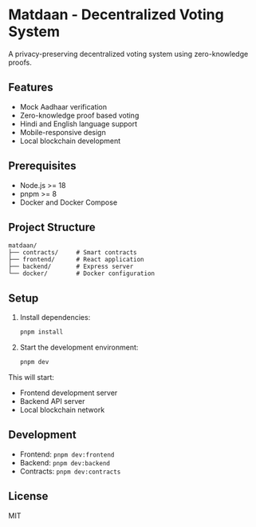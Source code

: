 # Matdaan - Decentralized Voting System

A privacy-preserving decentralized voting system using zero-knowledge proofs.

## Features

- Mock Aadhaar verification
- Zero-knowledge proof based voting
- Hindi and English language support
- Mobile-responsive design
- Local blockchain development

## Prerequisites

- Node.js >= 18
- pnpm >= 8
- Docker and Docker Compose

## Project Structure

```
matdaan/
├── contracts/     # Smart contracts
├── frontend/      # React application
├── backend/       # Express server
└── docker/        # Docker configuration
```

## Setup

1. Install dependencies:
   ```bash
   pnpm install
   ```

2. Start the development environment:
   ```bash
   pnpm dev
   ```

This will start:
- Frontend development server
- Backend API server
- Local blockchain network

## Development

- Frontend: `pnpm dev:frontend`
- Backend: `pnpm dev:backend`
- Contracts: `pnpm dev:contracts`

## License

MIT 